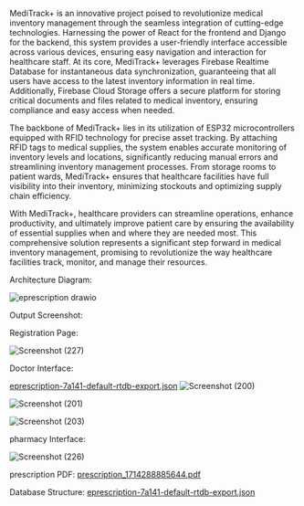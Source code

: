 MediTrack+ is an innovative project poised to revolutionize medical inventory 
management through the seamless integration of cutting-edge technologies. 
Harnessing the power of React for the frontend and Django for the backend, this 
system provides a user-friendly interface accessible across various devices, ensuring 
easy navigation and interaction for healthcare staff. At its core, MediTrack+ 
leverages Firebase Realtime Database for instantaneous data synchronization, 
guaranteeing that all users have access to the latest inventory information in real
time. Additionally, Firebase Cloud Storage offers a secure platform for storing 
critical documents and files related to medical inventory, ensuring compliance and 
easy access when needed. 
 
The backbone of MediTrack+ lies in its utilization of ESP32 microcontrollers 
equipped with RFID technology for precise asset tracking. By attaching RFID tags 
to medical supplies, the system enables accurate monitoring of inventory levels and 
locations, significantly reducing manual errors and streamlining inventory 
management processes. From storage rooms to patient wards, MediTrack+ ensures 
that healthcare facilities have full visibility into their inventory, minimizing 
stockouts and optimizing supply chain efficiency. 
 
With MediTrack+, healthcare providers can streamline operations, enhance 
productivity, and ultimately improve patient care by ensuring the availability of 
essential supplies when and where they are needed most. This comprehensive 
solution represents a significant step forward in medical inventory management, 
promising to revolutionize the way healthcare facilities track, monitor, and manage 
their resources.

Architecture Diagram:

![eprescription drawio](https://github.com/user-attachments/assets/b41c02a1-eb4f-4103-83e2-b9cd23e2590d)

Output Screenshot:

Registration Page:

![Screenshot (227)](https://github.com/user-attachments/assets/eb3ce4f4-5a7e-4948-b70d-5244f740cfed)

Doctor Interface:

[eprescription-7a141-default-rtdb-export.json](https://github.com/user-attachments/files/16266921/eprescription-7a141-default-rtdb-export.json)
![Screenshot (200)](https://github.com/user-attachments/assets/8ef3cc02-e59f-417d-b3cd-6ddbfde014af)

![Screenshot (201)](https://github.com/user-attachments/assets/a58248c7-e28d-4076-964a-d9591e699e69)

![Screenshot (203)](https://github.com/user-attachments/assets/0f0fdc40-2ba7-4eb7-bb9d-f92354f1b786)

pharmacy Interface:

![Screenshot (226)](https://github.com/user-attachments/assets/dd1827a6-65ba-4fa2-aa9d-9fb2f12febbb)

prescription PDF:
[prescription_1714288885644.pdf](https://github.com/user-attachments/files/16266751/prescription_1714288885644.pdf)

Database Structure:
[eprescription-7a141-default-rtdb-export.json](https://github.com/user-attachments/files/16266927/eprescription-7a141-default-rtdb-export.json)


